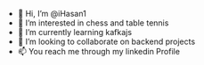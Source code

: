 - 👋 Hi, I’m @iHasan1
- 👀 I’m interested in chess and table tennis
- 🌱 I’m currently learning kafkajs
- 💞️ I’m looking to collaborate on backend projects
- 📫 You reach me through my linkedin Profile

<!---
iHasan1/iHasan1 is a ✨ special ✨ repository because its `README.md` (this file) appears on your GitHub profile.
You can click the Preview link to take a look at your changes.
--->
